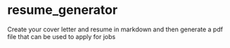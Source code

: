 # resume_generator
Create your cover letter and resume in markdown and then generate a pdf file that can be used to apply for jobs
